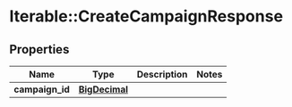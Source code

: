 # Iterable::CreateCampaignResponse

## Properties
Name | Type | Description | Notes
------------ | ------------- | ------------- | -------------
**campaign_id** | [**BigDecimal**](BigDecimal.md) |  | 

